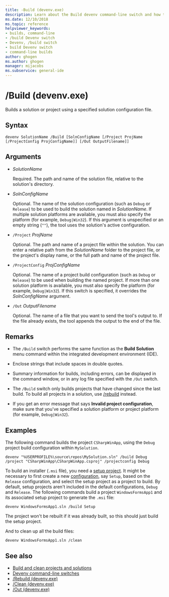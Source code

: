 ```yaml
---
title: -Build (devenv.exe)
description: Learn about the Build devenv command-line switch and how to use it to build a solution or project with a specified solution configuration file.
ms.date: 12/10/2018
ms.topic: reference
helpviewer_keywords:
- builds, command-line
- /build Devenv switch
- Devenv, /build switch
- build Devenv switch
- command-line builds
author: ghogen
ms.author: ghogen
manager: mijacobs
ms.subservice: general-ide
---
```

# /Build (devenv.exe)

Builds a solution or project using a specified solution configuration file.

## Syntax

```shell
devenv SolutionName /Build [SolnConfigName [/Project ProjName [/ProjectConfig ProjConfigName]] [/Out OutputFilename]]
```

## Arguments

- *SolutionName*

  Required. The path and name of the solution file, relative to the solution's directory.

- *SolnConfigName*

  Optional. The name of the solution configuration (such as `Debug` or `Release`) to be used to build the solution named in *SolutionName*. If multiple solution platforms are available, you must also specify the platform (for example, `Debug|Win32`). If this argument is unspecified or an empty string (`""`), the tool uses the solution's active configuration.

- `/Project` *ProjName*

  Optional. The path and name of a project file within the solution. You can enter a relative path from the *SolutionName* folder to the project file, or the project's display name, or the full path and name of the project file.

- `/ProjectConfig` *ProjConfigName*

  Optional. The name of a project build configuration (such as `Debug` or `Release`) to be used when building the named project. If more than one solution platform is available, you must also specify the platform (for example, `Debug|Win32`). If this switch is specified, it overrides the *SolnConfigName* argument.

- `/Out` *OutputFilename*

  Optional. The name of a file that you want to send the tool's output to. If the file already exists, the tool appends the output to the end of the file.

## Remarks

- The `/Build` switch performs the same function as the **Build Solution** menu command within the integrated development environment (IDE).

- Enclose strings that include spaces in double quotes.

- Summary information for builds, including errors, can be displayed in the command window, or in any log file specified with the `/Out` switch.

- The `/Build` switch only builds projects that have changed since the last build. To build all projects in a solution, use [/rebuild](../../ide/reference/rebuild-devenv-exe.md) instead.

- If you get an error message that says **Invalid project configuration**, make sure that you've specified a solution platform or project platform (for example, `Debug|Win32`).

## Examples

The following command builds the project `CSharpWinApp`, using the `Debug` project build configuration within `MySolution`.

```shell
devenv "%USERPROFILE%\source\repos\MySolution.sln" /build Debug /project "CSharpWinApp\CSharpWinApp.csproj" /projectconfig Debug
```

To build an installer (`.msi` file), you need a [setup project](../../deployment/installer-projects-net-core.md). It might be necessary to first create a new [configuration](../../ide/understanding-build-configurations.md), say `Setup`, based on the `Release` configuration, and select the setup project as a project to build. By default, setup projects aren't included in the default configurations, `Debug` and `Release`. The following commands build a project `WindowsFormsApp1` and its associated setup project to generate the `.msi` file:

```shell
devenv WindowsFormsApp1.sln /build Setup
```

The project won't be rebuilt if it was already built, so this should just build the setup project.

And to clean up all the build files:

```shell
devenv WindowsFormsApp1.sln /clean
```

## See also

- [Build and clean projects and solutions](../../ide/building-and-cleaning-projects-and-solutions-in-visual-studio.md)
- [Devenv command-line switches](../../ide/reference/devenv-command-line-switches.md)
- [/Rebuild (devenv.exe)](../../ide/reference/rebuild-devenv-exe.md)
- [/Clean (devenv.exe)](../../ide/reference/clean-devenv-exe.md)
- [/Out (devenv.exe)](../../ide/reference/out-devenv-exe.md)
